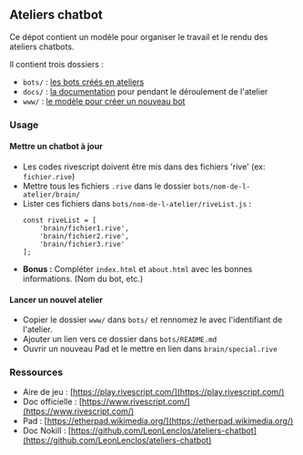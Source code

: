 ## Ateliers chatbot

Ce dépot contient un modèle pour organiser le travail et le rendu des ateliers chatbots.

Il contient trois dossiers :

- `bots/` : [les bots créés en ateliers](bots)
- `docs/` : [la documentation](docs) pour pendant le déroulement de l'atelier
- `www/` : [le modèle pour créer un nouveau bot](www)

### Usage

#### Mettre un chatbot à jour

- Les codes rivescript doivent être mis dans des fichiers 'rive' (ex: `fichier.rive`)
- Mettre tous les fichiers `.rive` dans le dossier `bots/nom-de-l-atelier/brain/`
- Lister ces fichiers dans `bots/nom-de-l-atelier/riveList.js` :
    ```
    const riveList = [
        'brain/fichier1.rive',
        'brain/fichier2.rive',
        'brain/fichier3.rive'
    ];
    ```
- **Bonus :** Compléter `index.html` et `about.html` avec les bonnes informations. (Nom du bot, etc.)


#### Lancer un nouvel atelier
- Copier le dossier `www/` dans `bots/` et rennomez le avec l'identifiant de l'atelier.
- Ajouter un lien vers ce dossier dans `bots/README.md`
- Ouvrir un nouveau Pad et le mettre en lien dans `brain/special.rive`


### Ressources

- Aire de jeu : [https://play.rivescript.com/](https://play.rivescript.com/)
- Doc officielle : [https://www.rivescript.com/](https://www.rivescript.com/)
- Pad : [https://etherpad.wikimedia.org/](https://etherpad.wikimedia.org/)
- Doc Nokill : [https://github.com/LeonLenclos/ateliers-chatbot](https://github.com/LeonLenclos/ateliers-chatbot)
